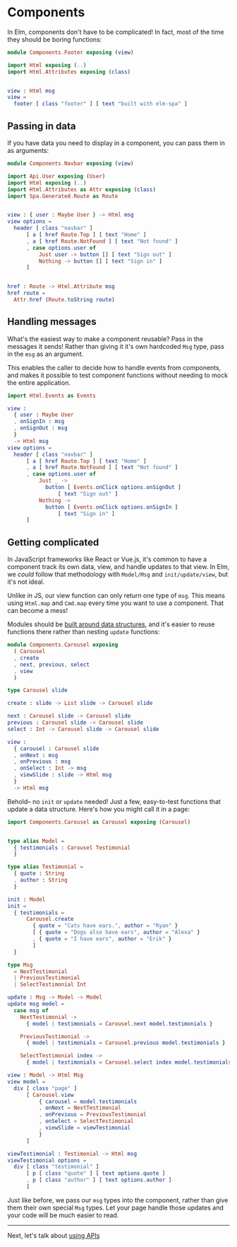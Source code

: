 # Components

In Elm, components don't have to be complicated! In fact, most of the time they should be boring functions:

```elm
module Components.Footer exposing (view)

import Html exposing (..)
import Html.Attributes exposing (class)


view : Html msg
view =
  footer [ class "footer" ] [ text "built with elm-spa" ]
```

## Passing in data

If you have data you need to display in a component, you can pass them in as arguments:

```elm
module Components.Navbar exposing (view)

import Api.User exposing (User)
import Html exposing (..)
import Html.Attributes as Attr exposing (class)
import Spa.Generated.Route as Route


view : { user : Maybe User } -> Html msg
view options =
  header [ class "navbar" ]
      [ a [ href Route.Top ] [ text "Home" ]
      , a [ href Route.NotFound ] [ text "Not found" ]
      , case options.user of
          Just user -> button [] [ text "Sign out" ]
          Nothing -> button [] [ text "Sign in" ]
      ]


href : Route -> Html.Attribute msg
href route =
  Attr.href (Route.toString route)
```

## Handling messages

What's the easiest way to make a component reusable? Pass in the messages it sends! Rather than giving it it's own hardcoded `Msg` type, pass in the `msg` as an argument. 

This enables the caller to decide how to handle events from components, and makes it possible to test component functions without needing to mock the entire application.

```elm
import Html.Events as Events

view :
  { user : Maybe User
  , onSignIn : msg
  , onSignOut : msg
  }
  -> Html msg
view options =
  header [ class "navbar" ]
      [ a [ href Route.Top ] [ text "Home" ]
      , a [ href Route.NotFound ] [ text "Not found" ]
      , case options.user of
          Just _ ->
            button [ Events.onClick options.onSignOut ]
                [ text "Sign out" ]
          Nothing ->
            button [ Events.onClick options.onSignIn ]
                [ text "Sign in" ]
      ]
```

## Getting complicated

In JavaScript frameworks like React or Vue.js, it's common to have a component track its own data, view, and handle updates to that view. In Elm, we _could_ follow that methodology with `Model/Msg` and `init/update/view`, but it's not ideal.

Unlike in JS, our view function can only return one type of `msg`. This means using `Html.map` and `Cmd.map` every time you want to use a component. That can become a mess!

Modules should be [built around data structures](https://www.youtube.com/watch?v=XpDsk374LDE), and it's easier to reuse functions there rather than nesting `update` functions:

```elm
module Components.Carousel exposing
  ( Carousel
  , create
  , next, previous, select
  , view
  )

type Carousel slide

create : slide -> List slide -> Carousel slide

next : Carousel slide -> Carousel slide
previous : Carousel slide -> Carousel slide
select : Int -> Carousel slide -> Carousel slide

view :
  { carousel : Carousel slide
  , onNext : msg
  , onPrevious : msg
  , onSelect : Int -> msg
  , viewSlide : slide -> Html msg
  }
  -> Html msg
```

Behold– no `init` or `update` needed! Just a few, easy-to-test functions that update a data structure. Here's how you might call it in a page:

```elm
import Components.Carousel as Carousel exposing (Carousel)


type alias Model =
  { testimonials : Carousel Testimonial
  }

type alias Testimonial =
  { quote : String
  , author : String
  }

init : Model
init =
  { testimonials =
      Carousel.create
        { quote = "Cats have ears.", author = "Ryan" }
        [ { quote = "Dogs also have ears", author = "Alexa" }
        , { quote = "I have ears", author = "Erik" }
        ]
  }
```

```elm
type Msg
  = NextTestimonial
  | PreviousTestimonial
  | SelectTestimonial Int

update : Msg -> Model -> Model
update msg model =
  case msg of
    NextTestimonial ->
      { model | testimonials = Carousel.next model.testimonials }

    PreviousTestimonial ->
      { model | testimonials = Carousel.previous model.testimonials }

    SelectTestimonial index ->
      { model | testimonials = Carousel.select index model.testimonials }
```

```elm
view : Model -> Html Msg
view model =
  div [ class "page" ]
      [ Carousel.view
          { carousel = model.testimonials
          , onNext = NextTestimonial
          , onPrevious = PreviousTestimonial
          , onSelect = SelectTestimonial
          , viewSlide = viewTestimonial
          }
      ]

viewTestimonial : Testimonial -> Html msg
viewTestimonial options =
  div [ class "testimonial" ]
      [ p [ class "quote" ] [ text options.quote ]
      , p [ class "author" ] [ text options.author ]
      ]
```

Just like before, we pass our `msg` types into the component, rather than give them their own special `Msg` types. Let your page handle those updates and your code will be much easier to read.

---

Next, let's talk about [using APIs](/guide/using-apis)